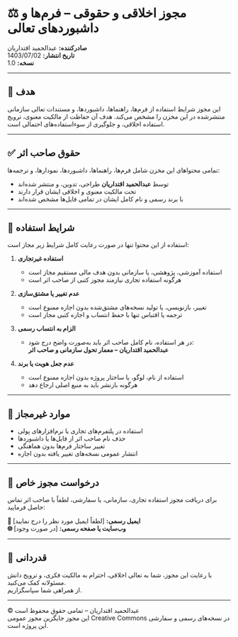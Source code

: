# ⚖️ مجوز اخلاقی و حقوقی – فرم‌ها و داشبوردهای تعالی  
**صادرکننده:** عبدالحمید اقتداریان  
**تاریخ انتشار:** 1403/07/02  
**نسخه:** 1.0  

---

## 🎯 هدف

این مجوز شرایط استفاده از فرم‌ها، راهنماها، داشبوردها، و مستندات تعالی سازمانی منتشرشده در این مخزن را مشخص می‌کند. هدف آن حفاظت از مالکیت معنوی، ترویج استفاده اخلاقی، و جلوگیری از سوءاستفاده‌های احتمالی است.

---

## ✅ حقوق صاحب اثر

تمامی محتواهای این مخزن شامل فرم‌ها، راهنماها، داشبوردها، نمودارها، و ترجمه‌ها:

- توسط **عبدالحمید اقتداریان** طراحی، تدوین، و منتشر شده‌اند  
- تحت مالکیت معنوی و اخلاقی ایشان قرار دارند  
- با برند رسمی و نام کامل ایشان در تمامی فایل‌ها مشخص شده‌اند

---

## 📌 شرایط استفاده

استفاده از این محتوا تنها در صورت رعایت کامل شرایط زیر مجاز است:

1. **استفاده غیرتجاری**  
   - استفاده آموزشی، پژوهشی، یا سازمانی بدون هدف مالی مستقیم مجاز است  
   - هرگونه استفاده تجاری نیازمند مجوز کتبی از صاحب اثر است

2. **عدم تغییر یا مشتق‌سازی**  
   - تغییر، بازنویسی، یا تولید نسخه‌های مشتق‌شده بدون اجازه ممنوع است  
   - ترجمه یا اقتباس تنها با حفظ انتساب و اجازه کتبی مجاز است

3. **الزام به انتساب رسمی**  
   - در هر استفاده، نام کامل صاحب اثر باید به‌صورت واضح درج شود:  
     **عبدالحمید اقتداریان – معمار تحول سازمانی و صاحب اثر**

4. **عدم جعل هویت یا برند**  
   - استفاده از نام، لوگو، یا ساختار پروژه بدون اجازه ممنوع است  
   - هرگونه بازنشر باید به منبع اصلی ارجاع دهد

---

## 🚫 موارد غیرمجاز

- استفاده در پلتفرم‌های تجاری یا نرم‌افزارهای پولی  
- حذف نام صاحب اثر از فایل‌ها یا داشبوردها  
- تغییر ساختار فرم‌ها بدون هماهنگی  
- انتشار عمومی نسخه‌های تغییر یافته بدون اجازه

---

## 📣 درخواست مجوز خاص

برای دریافت مجوز استفاده تجاری، سازمانی، یا سفارشی، لطفاً با صاحب اثر تماس حاصل فرمایید:

**📧 ایمیل رسمی:** [لطفاً ایمیل مورد نظر را درج نمایید]  
**🌐 وب‌سایت یا صفحه رسمی:** [در صورت وجود]

---

## 🙏 قدردانی

با رعایت این مجوز، شما به تعالی اخلاقی، احترام به مالکیت فکری، و ترویج دانش مسئولانه کمک می‌کنید.  
از همراهی شما سپاسگزاریم.

---

© عبدالحمید اقتداریان – تمامی حقوق محفوظ است  
این مجوز جایگزین مجوز عمومی Creative Commons در نسخه‌های رسمی و سفارشی این پروژه است.
